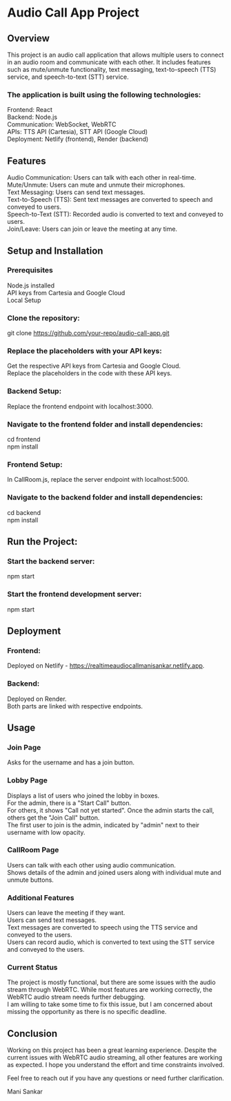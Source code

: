# Audio Call App Project
## Overview
This project is an audio call application that allows multiple users to connect in an audio room and communicate with each other. It includes features such as mute/unmute functionality, text messaging, text-to-speech (TTS) service, and speech-to-text (STT) service. 

### The application is built using the following technologies:
Frontend: React \
Backend: Node.js \
Communication: WebSocket, WebRTC \
APIs: TTS API (Cartesia), STT API (Google Cloud) \
Deployment: Netlify (frontend), Render (backend) 

## Features
Audio Communication: Users can talk with each other in real-time. \
Mute/Unmute: Users can mute and unmute their microphones.\
Text Messaging: Users can send text messages.\
Text-to-Speech (TTS): Sent text messages are converted to speech and conveyed to users.\
Speech-to-Text (STT): Recorded audio is converted to text and conveyed to users.\
Join/Leave: Users can join or leave the meeting at any time.

## Setup and Installation
### Prerequisites
Node.js installed \
API keys from Cartesia and Google Cloud\
Local Setup
### Clone the repository:
git clone https://github.com/your-repo/audio-call-app.git 
### Replace the placeholders with your API keys:
Get the respective API keys from Cartesia and Google Cloud.\
Replace the placeholders in the code with these API keys.
### Backend Setup:
Replace the frontend endpoint with localhost:3000.
### Navigate to the frontend folder and install dependencies:
cd frontend\
npm install
### Frontend Setup:
In CallRoom.js, replace the server endpoint with localhost:5000.
### Navigate to the backend folder and install dependencies:
cd backend\
npm install
## Run the Project:
### Start the backend server:
npm start
### Start the frontend development server:
npm start
## Deployment

### Frontend: 
Deployed on Netlify - https://realtimeaudiocallmanisankar.netlify.app.
### Backend: 
Deployed on Render.\
Both parts are linked with respective endpoints.

## Usage
### Join Page
Asks for the username and has a join button.
### Lobby Page
Displays a list of users who joined the lobby in boxes.\
For the admin, there is a "Start Call" button.\
For others, it shows "Call not yet started". Once the admin starts the call, others get the "Join Call" button.\
The first user to join is the admin, indicated by "admin" next to their username with low opacity.
### CallRoom Page
Users can talk with each other using audio communication.\
Shows details of the admin and joined users along with individual mute and unmute buttons.
### Additional Features
Users can leave the meeting if they want.\
Users can send text messages.\
Text messages are converted to speech using the TTS service and conveyed to the users.\
Users can record audio, which is converted to text using the STT service and conveyed to the users.
### Current Status
The project is mostly functional, but there are some issues with the audio stream through WebRTC. While most features are working correctly, the WebRTC audio stream needs further debugging.\
I am willing to take some time to fix this issue, but I am concerned about missing the opportunity as there is no specific deadline.

## Conclusion
Working on this project has been a great learning experience. Despite the current issues with WebRTC audio streaming, all other features are working as expected. I hope you understand the effort and time constraints involved.

Feel free to reach out if you have any questions or need further clarification.

Mani Sankar
